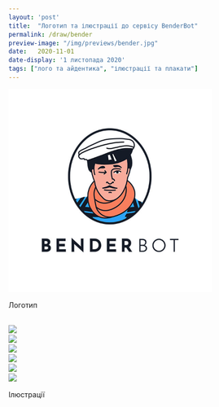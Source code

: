 ```yaml
---
layout: 'post'
title:  "Логотип та ілюстрації до сервісу BenderBot"
permalink: /draw/bender
preview-image: "/img/previews/bender.jpg"
date:   2020-11-01
date-display: '1 листопада 2020'
tags: ["лого та айдентика", "ілюстрації та плакати"] 
---
```


<img width='400px' src='/img/previews/bender.jpg'><br>
<p class="imgTitle">Логотип</p><br>
<img width='400px' src='https://i.imgur.com/5cY75f1.png'><br>
<img width='400px' src='https://i.imgur.com/WMGclc8.png'><br>
<img width='400px' src='https://i.imgur.com/53vG98I.png'><br>
<img width='400px' src='https://i.imgur.com/tCGotng.png'><br>
<img width='400px' src='https://i.imgur.com/qYHOB7M.png'><br>
<img width='400px' src='https://i.imgur.com/spLOSYM.png'><br>
<p class="imgTitle">Ілюстрації</p><br>